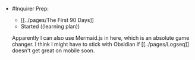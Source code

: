 - #Inquirer Prep:
  * [[../pages/The First 90 Days]]
  * Started ((learning plan))
  
  
  Apparently I can also use Mermaid.js in here, which is an absolute game changer. I think I might have to stick with Obsidian if [[../pages/Logseq]] doesn't get great on mobile soon.